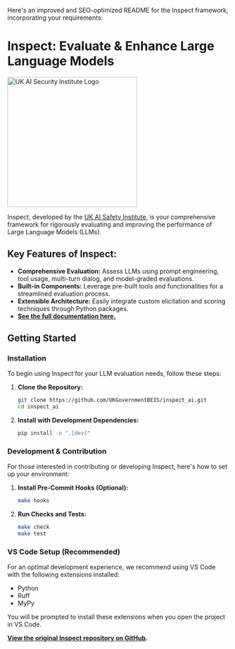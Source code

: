 Here's an improved and SEO-optimized README for the Inspect framework, incorporating your requirements:

# **Inspect: Evaluate & Enhance Large Language Models**

[<img width="295" src="https://inspect.aisi.org.uk/images/aisi-logo.svg" alt="UK AI Security Institute Logo" />](https://aisi.gov.uk/)

Inspect, developed by the [UK AI Safety Institute](https://aisi.gov.uk/), is your comprehensive framework for rigorously evaluating and improving the performance of Large Language Models (LLMs).

## **Key Features of Inspect:**

*   **Comprehensive Evaluation:** Assess LLMs using prompt engineering, tool usage, multi-turn dialog, and model-graded evaluations.
*   **Built-in Components:** Leverage pre-built tools and functionalities for a streamlined evaluation process.
*   **Extensible Architecture:** Easily integrate custom elicitation and scoring techniques through Python packages.
*   **[See the full documentation here.](https://inspect.aisi.org.uk/)**

## **Getting Started**

### **Installation**

To begin using Inspect for your LLM evaluation needs, follow these steps:

1.  **Clone the Repository:**

    ```bash
    git clone https://github.com/UKGovernmentBEIS/inspect_ai.git
    cd inspect_ai
    ```

2.  **Install with Development Dependencies:**

    ```bash
    pip install -e ".[dev]"
    ```

### **Development & Contribution**

For those interested in contributing or developing Inspect, here's how to set up your environment:

1.  **Install Pre-Commit Hooks (Optional):**

    ```bash
    make hooks
    ```

2.  **Run Checks and Tests:**

    ```bash
    make check
    make test
    ```

### **VS Code Setup (Recommended)**

For an optimal development experience, we recommend using VS Code with the following extensions installed:

*   Python
*   Ruff
*   MyPy

You will be prompted to install these extensions when you open the project in VS Code.

**[View the original Inspect repository on GitHub](https://github.com/UKGovernmentBEIS/inspect_ai).**